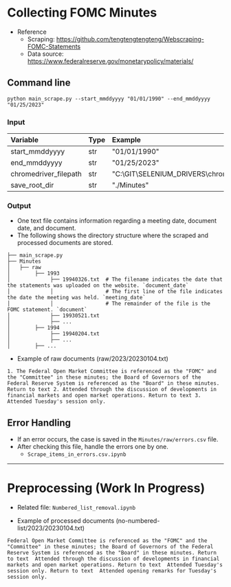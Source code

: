 # Collecting FOMC Minutes

* Reference
    - Scraping: https://github.com/tengtengtengteng/Webscraping-FOMC-Statements
    - Data source: https://www.federalreserve.gov/monetarypolicy/materials/

## Command line
```
python main_scrape.py --start_mmddyyyy "01/01/1990" --end_mmddyyyy "01/25/2023"
```

### Input
| Variable           | Type | Example                                                             |
| :----------------- | :--- | :------------------------------------------------------------------ |
| start\_mmddyyyy    | str  | "01/01/1990"                                                        |
| end\_mmddyyyy      | str  | "01/25/2023"                                                        |
| chromedriver\_filepath | str  | "C:\\GIT\\SELENIUM\_DRIVERS\\chromedriver\_win32\\chromedriver.exe" |
| save\_root\_dir    | str  | "./Minutes"                                                      |

### Output 
* One text file contains information regarding a meeting date, document date, and document.
* The following shows the directory structure where the scraped and processed documents are stored.
```
├── main_scrape.py
├── Minutes
│   ├── raw
│        ├── 1993
│             ├── 19940326.txt  # The filename indicates the date that the statements was uploaded on the website. `document_date`
│             │					# The first line of the file indicates the date the meeting was held. `meeting_date`
│             │					# The remainder of the file is the FOMC statement. `document`
│             ├── 19930521.txt
│             ├── ...
│        ├── 1994
│             ├── 19940204.txt
│             ├── ...
│        ├── ...
```

* Example of raw documents (raw/2023/20230104.txt)
```
1. The Federal Open Market Committee is referenced as the "FOMC" and the "Committee" in these minutes; the Board of Governors of the Federal Reserve System is referenced as the "Board" in these minutes. Return to text 2. Attended through the discussion of developments in financial markets and open market operations. Return to text 3. Attended Tuesday's session only.
```

## Error Handling
* If an error occurs, the case is saved in the `Minutes/raw/errors.csv` file.
* After checking this file, handle the errors one by one.
  - `Scrape_items_in_errors.csv.ipynb`

*****

# Preprocessing (Work In Progress)

* Related file: `Numbered_list_removal.ipynb`

* Example of processed documents (no-numbered-list/2023/20230104.txt)
```
Federal Open Market Committee is referenced as the "FOMC" and the "Committee" in these minutes; the Board of Governors of the Federal Reserve System is referenced as the "Board" in these minutes. Return to text  Attended through the discussion of developments in financial markets and open market operations. Return to text  Attended Tuesday's session only. Return to text  Attended opening remarks for Tuesday's session only. 
```
